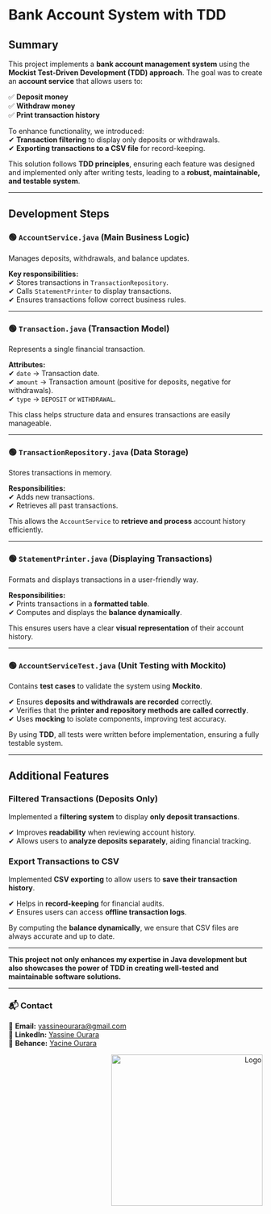 # Bank Account System with TDD  


## Summary  
This project implements a **bank account management system** using the **Mockist Test-Driven Development (TDD) approach**. The goal was to create an **account service** that allows users to:  

✅ **Deposit money**  
✅ **Withdraw money**  
✅ **Print transaction history**  

To enhance functionality, we introduced:  
✔ **Transaction filtering** to display only deposits or withdrawals.  
✔ **Exporting transactions to a CSV file** for record-keeping.  

This solution follows **TDD principles**, ensuring each feature was designed and implemented only after writing tests, leading to a **robust, maintainable, and testable system**.  

---

## Development Steps  

### 🟢 `AccountService.java` (Main Business Logic)  
Manages deposits, withdrawals, and balance updates.  

**Key responsibilities:**  
✔ Stores transactions in `TransactionRepository`.  
✔ Calls `StatementPrinter` to display transactions.  
✔ Ensures transactions follow correct business rules.  

---

### 🟢 `Transaction.java` (Transaction Model)  
Represents a single financial transaction.  

**Attributes:**  
✔ `date` → Transaction date.  
✔ `amount` → Transaction amount (positive for deposits, negative for withdrawals).  
✔ `type` → `DEPOSIT` or `WITHDRAWAL`.  

This class helps structure data and ensures transactions are easily manageable.  

---

### 🟢 `TransactionRepository.java` (Data Storage)  
Stores transactions in memory.  

**Responsibilities:**  
✔ Adds new transactions.  
✔ Retrieves all past transactions.  

This allows the `AccountService` to **retrieve and process** account history efficiently.  

---

### 🟢 `StatementPrinter.java` (Displaying Transactions)  
Formats and displays transactions in a user-friendly way.  

**Responsibilities:**  
✔ Prints transactions in a **formatted table**.  
✔ Computes and displays the **balance dynamically**.  

This ensures users have a clear **visual representation** of their account history.  

---

### 🟢 `AccountServiceTest.java` (Unit Testing with Mockito)  
Contains **test cases** to validate the system using **Mockito**.  

✔ Ensures **deposits and withdrawals are recorded** correctly.  
✔ Verifies that the **printer and repository methods are called correctly**.  
✔ Uses **mocking** to isolate components, improving test accuracy.  

By using **TDD**, all tests were written before implementation, ensuring a fully testable system.  

---

## Additional Features  

### Filtered Transactions (Deposits Only)  
Implemented a **filtering system** to display **only deposit transactions**.  

✔ Improves **readability** when reviewing account history.  
✔ Allows users to **analyze deposits separately**, aiding financial tracking.  

### Export Transactions to CSV  
Implemented **CSV exporting** to allow users to **save their transaction history**.  

✔ Helps in **record-keeping** for financial audits.  
✔ Ensures users can access **offline transaction logs**.  

By computing the **balance dynamically**, we ensure that CSV files are always accurate and up to date.  

---

**This project not only enhances my expertise in Java development but also showcases the power of TDD in creating well-tested and maintainable software solutions.**  


---

### 📬 Contact  
📧 **Email:** yassineourara@gmail.com  
🔗 **LinkedIn:** [Yassine Ourara](https://www.linkedin.com/in/yassine-ourara)  
🎨 **Behance:** [Yacine Ourara](https://www.behance.net/yacineourara)  

<div align="right">
  <img src="https://github.com/user-attachments/assets/fa22395f-ca02-4da5-bf3a-d0d50a04a44a" alt="Logo" width="300px">
</div>

